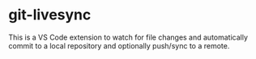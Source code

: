 # git-livesync

This is a VS Code extension to watch for file changes and automatically commit to a local repository and optionally push/sync to a remote.